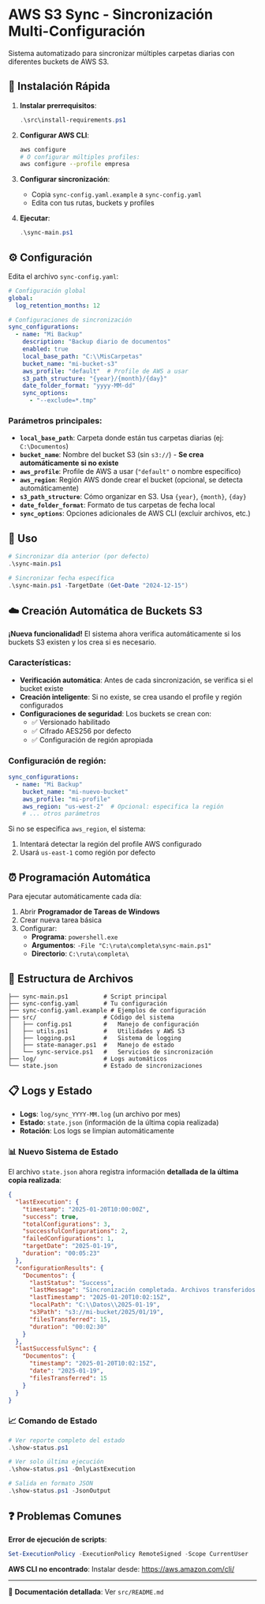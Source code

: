 # AWS S3 Sync - Sincronización Multi-Configuración

Sistema automatizado para sincronizar múltiples carpetas diarias con diferentes buckets de AWS S3.

## 🚀 Instalación Rápida

1. **Instalar prerrequisitos**:
   ```powershell
   .\src\install-requirements.ps1
   ```

2. **Configurar AWS CLI**:
   ```bash
   aws configure
   # O configurar múltiples profiles:
   aws configure --profile empresa
   ```

3. **Configurar sincronización**:
   - Copia `sync-config.yaml.example` a `sync-config.yaml`
   - Edita con tus rutas, buckets y profiles

4. **Ejecutar**:
   ```powershell
   .\sync-main.ps1
   ```

## ⚙️ Configuración

Edita el archivo `sync-config.yaml`:

```yaml
# Configuración global
global:
  log_retention_months: 12

# Configuraciones de sincronización
sync_configurations:
  - name: "Mi Backup"
    description: "Backup diario de documentos"
    enabled: true
    local_base_path: "C:\\MisCarpetas"
    bucket_name: "mi-bucket-s3"
    aws_profile: "default"  # Profile de AWS a usar
    s3_path_structure: "{year}/{month}/{day}"
    date_folder_format: "yyyy-MM-dd"
    sync_options:
      - "--exclude=*.tmp"
```

### Parámetros principales:
- **`local_base_path`**: Carpeta donde están tus carpetas diarias (ej: `C:\Documentos`)
- **`bucket_name`**: Nombre del bucket S3 (sin `s3://`) - **Se crea automáticamente si no existe**
- **`aws_profile`**: Profile de AWS a usar (`"default"` o nombre específico)
- **`aws_region`**: Región AWS donde crear el bucket (opcional, se detecta automáticamente)
- **`s3_path_structure`**: Cómo organizar en S3. Usa `{year}`, `{month}`, `{day}`
- **`date_folder_format`**: Formato de tus carpetas de fecha local
- **`sync_options`**: Opciones adicionales de AWS CLI (excluir archivos, etc.)

## 🔄 Uso

```powershell
# Sincronizar día anterior (por defecto)
.\sync-main.ps1

# Sincronizar fecha específica
.\sync-main.ps1 -TargetDate (Get-Date "2024-12-15")
```

## ☁️ Creación Automática de Buckets S3

**¡Nueva funcionalidad!** El sistema ahora verifica automáticamente si los buckets S3 existen y los crea si es necesario.

### Características:
- **Verificación automática**: Antes de cada sincronización, se verifica si el bucket existe
- **Creación inteligente**: Si no existe, se crea usando el profile y región configurados
- **Configuraciones de seguridad**: Los buckets se crean con:
  - ✅ Versionado habilitado
  - ✅ Cifrado AES256 por defecto
  - ✅ Configuración de región apropiada

### Configuración de región:
```yaml
sync_configurations:
  - name: "Mi Backup"
    bucket_name: "mi-nuevo-bucket"
    aws_profile: "mi-profile"
    aws_region: "us-west-2"  # Opcional: especifica la región
    # ... otros parámetros
```

Si no se especifica `aws_region`, el sistema:
1. Intentará detectar la región del profile AWS configurado
2. Usará `us-east-1` como región por defecto

## ⏰ Programación Automática

Para ejecutar automáticamente cada día:

1. Abrir **Programador de Tareas de Windows**
2. Crear nueva tarea básica
3. Configurar:
   - **Programa**: `powershell.exe`
   - **Argumentos**: `-File "C:\ruta\completa\sync-main.ps1"`
   - **Directorio**: `C:\ruta\completa\`

## 📁 Estructura de Archivos

```
├── sync-main.ps1          # Script principal
├── sync-config.yaml       # Tu configuración
├── sync-config.yaml.example # Ejemplos de configuración
├── src/                   # Código del sistema
│   ├── config.ps1         #   Manejo de configuración
│   ├── utils.ps1          #   Utilidades y AWS S3
│   ├── logging.ps1        #   Sistema de logging
│   ├── state-manager.ps1  #   Manejo de estado
│   └── sync-service.ps1   #   Servicios de sincronización
├── log/                   # Logs automáticos
└── state.json             # Estado de sincronizaciones
```

## 📋 Logs y Estado

- **Logs**: `log/sync_YYYY-MM.log` (un archivo por mes)
- **Estado**: `state.json` (información de la última copia realizada)
- **Rotación**: Los logs se limpian automáticamente

### 📊 Nuevo Sistema de Estado

El archivo `state.json` ahora registra información **detallada de la última copia realizada**:

```json
{
  "lastExecution": {
    "timestamp": "2025-01-20T10:00:00Z",
    "success": true,
    "totalConfigurations": 3,
    "successfulConfigurations": 2,
    "failedConfigurations": 1,
    "targetDate": "2025-01-19",
    "duration": "00:05:23"
  },
  "configurationResults": {
    "Documentos": {
      "lastStatus": "Success",
      "lastMessage": "Sincronización completada. Archivos transferidos: 15",
      "lastTimestamp": "2025-01-20T10:02:15Z",
      "localPath": "C:\\Datos\\2025-01-19",
      "s3Path": "s3://mi-bucket/2025/01/19",
      "filesTransferred": 15,
      "duration": "00:02:30"
    }
  },
  "lastSuccessfulSync": {
    "Documentos": {
      "timestamp": "2025-01-20T10:02:15Z",
      "date": "2025-01-19",
      "filesTransferred": 15
    }
  }
}
```

### 📈 Comando de Estado

```powershell
# Ver reporte completo del estado
.\show-status.ps1

# Ver solo última ejecución
.\show-status.ps1 -OnlyLastExecution

# Salida en formato JSON
.\show-status.ps1 -JsonOutput
```

## ❓ Problemas Comunes

**Error de ejecución de scripts**:
```powershell
Set-ExecutionPolicy -ExecutionPolicy RemoteSigned -Scope CurrentUser
```

**AWS CLI no encontrado**:
Instalar desde: https://aws.amazon.com/cli/

---

📖 **Documentación detallada**: Ver `src/README.md` 
